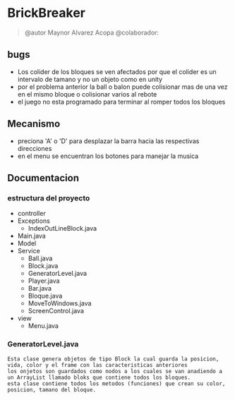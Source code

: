 # BrickBreaker
> @autor Maynor Alvarez Acopa 
> @colaborador:

## bugs
* Los colider de los bloques se ven afectados por que el colider es un intervalo de tamano y no un objeto como en unity
* por el problema anterior la ball o balon puede colisionar mas de una vez en el mismo bloque o colisionar varios al rebote
* el juego no esta programado para terminar al romper todos los bloques
## Mecanismo
* preciona 'A' o 'D' para desplazar la barra hacia las respectivas direcciones
* en el menu se encuentran los botones para manejar la musica
## Documentacion
### estructura del proyecto
* controller
* Exceptions
    * IndexOutLineBlock.java
* Main.java
* Model
* Service
    * Ball.java
    * Block.java 
    * GeneratorLevel.java
    * Player.java
    * Bar.java
    * Bloque.java
    * MoveToWindows.java
    * ScreenControl.java
* view
    * Menu.java
### GeneratorLevel.java
~~~
Esta clase genera objetos de tipo Block la cual guarda la posicion, vida, color y el frame con las caracteristicas anteriores
los onjetos son guardados como nodos a los cuales se van anadiendo a un ArrayList llamado bloks que contiene todos los bloques.
esta clase contiene todos los metodos (funciones) que crean su color, posicion, tamano del bloque.
~~~
